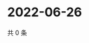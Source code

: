 # 2022-06-26

共 0 条

<!-- BEGIN WEIBO -->
<!-- 最后更新时间 Sun Jun 26 2022 16:01:16 GMT+0800 (China Standard Time) -->

<!-- END WEIBO -->
